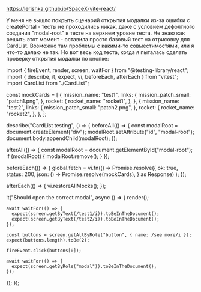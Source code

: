 https://lerishka.github.io/SpaceX-vite-react/

У меня не вышло покрыть сценарий открытия модалки из-за ошибки с createPortal - тесты не проходились никак, даже с условием дефолтного создания "modal-root" в тесте на верхнем уровне теста. Не знаю как решить этот момент - оставила просто базовый тест на отрисовку для CardList. Возможно там проблемы с какими-то совместимостями, или я что-то делаю не так. Но вот весь код теста, когда я пыталась сделать проверку открытия модалки по кнопке:

import { fireEvent, render, screen, waitFor } from "@testing-library/react";
import { describe, it, expect, vi, beforeEach, afterEach } from "vitest";
import CardList from "./CardList";

const mockCards = [
  {
    mission_name: "test1",
    links: {
      mission_patch_small: "patch1.png",
    },
    rocket: {
      rocket_name: "rocket1",
    },
  },
  {
    mission_name: "test2",
    links: {
      mission_patch_small: "patch2.png",
    },
    rocket: {
      rocket_name: "rocket2",
    },
  },
];

describe("CardList testing", () => {
  beforeAll(() => {
    const modalRoot = document.createElement("div");
    modalRoot.setAttribute("id", "modal-root");
    document.body.appendChild(modalRoot);
  });

  afterAll(() => {
    const modalRoot = document.getElementById("modal-root");
    if (modalRoot) {
      modalRoot.remove();
    }
  });

  beforeEach(() => {
    global.fetch = vi.fn(() =>
      Promise.resolve({
        ok: true,
        status: 200,
        json: () => Promise.resolve(mockCards),
      } as Response)
    );
  });

  afterEach(() => {
    vi.restoreAllMocks();
  });

  it("Should open the correct modal", async () => {
    render(<CardList />);

    await waitFor(() => {
      expect(screen.getByText(/test1/i)).toBeInTheDocument();
      expect(screen.getByText(/test2/i)).toBeInTheDocument();
    });

    const buttons = screen.getAllByRole("button", { name: /see more/i });
    expect(buttons.length).toBe(2);

    fireEvent.click(buttons[0]);

    await waitFor(() => {
      expect(screen.getByRole("modal")).toBeInTheDocument();
    });
  });
});

